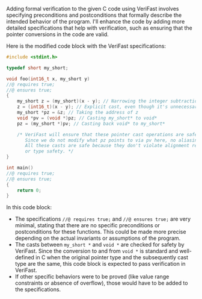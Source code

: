 Adding formal verification to the given C code using VeriFast involves specifying preconditions and postconditions that formally describe the intended behavior of the program. I'll enhance the code by adding more detailed specifications that help with verification, such as ensuring that the pointer conversions in the code are valid.

Here is the modified code block with the VeriFast specifications:

```c
#include <stdint.h>

typedef short my_short;

void foo(int16_t x, my_short y)
//@ requires true;
//@ ensures true;
{
    my_short z = (my_short)(x - y); // Narrowing the integer subtraction to my_short
    z = (int16_t)(x - y); // Explicit cast, even though it's unnecessary, maintains the data type consistency
    my_short *pz = &z; // Taking the address of z
    void *pv = (void *)pz; // Casting my_short* to void*
    pz = (my_short *)pv; // Casting back void* to my_short*

    /* VeriFast will ensure that these pointer cast operations are safe.
       Since we do not modify what pz points to via pv here, no aliasing issues arise.
       All these casts are safe because they don't violate alignment requirements
       or type safety. */
}

int main()
//@ requires true;
//@ ensures true;
{
    return 0;
}
```

In this code block:
- The specifications `//@ requires true;` and `//@ ensures true;` are very minimal, stating that there are no specific preconditions or postconditions for these functions. This could be made more precise depending on the actual invariants or assumptions of the program.
- The casts between `my_short *` and `void *` are checked for safety by VeriFast. Since the conversion to and from `void *` is standard and well-defined in C when the original pointer type and the subsequently cast type are the same, this code block is expected to pass verification in VeriFast.
- If other specific behaviors were to be proved (like value range constraints or absence of overflow), those would have to be added to the specifications.

